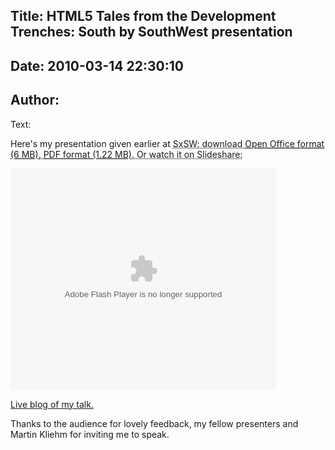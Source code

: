 Title: HTML5 Tales from the Development Trenches: South by SouthWest presentation
----
Date: 2010-03-14 22:30:10
----
Author: 
----
Text:

Here&#39;s my presentation given earlier at <abbr title="South by SouthWest">SxSW: download <a href="http://people.opera.com/brucel/talks/2010/SxSW/Bruce-Lawson-HTML5-SxSW.odp">Open Office format (6 MB)</a>, <a href="http://people.opera.com/brucel/talks/2010/SxSW/Bruce-Lawson-HTML5-SxSW.pdf">PDF format (1.22 MB)</a>. Or watch it on Slideshare:

<embed src="http://static.slidesharecdn.com/swf/ssplayer2.swf?doc=bruce-lawson-html5-sxsw-100314172222-phpapp02&amp;stripped_title=bruce-lawson-html5-south-by-southwest-presentation" type="application/x-shockwave-flash" allowfullscreen="true" width="425" height="355" allowscriptaccess="never" />

<a href="http://birdhouse.org/blog/2010/03/15/html5-tales-from-the-development-trenches/">Live  blog of my talk.</a>

Thanks to the audience for lovely feedback, my fellow presenters and Martin Kliehm for inviting me to speak.</abbr>

